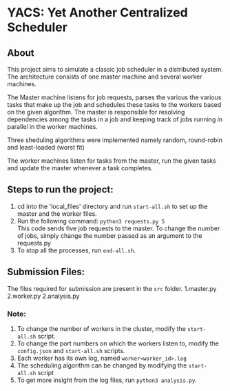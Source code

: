 # YACS: Yet Another Centralized Scheduler

## About
This project aims to simulate a classic job scheduler in a distributed system. The architecture consists of one master machine and several worker machines.


The Master machine listens for job requests, parses the various the various tasks that make up the job and schedules these tasks to the workers based on the given algorithm. The master is responsible for resolving dependencies among the tasks in a job and keeping track of jobs running in parallel in the worker machines.


Three sheduling algorithms were implemented namely random, round-robin and least-loaded (worst fit)


The worker machines listen for tasks from the master, run the given tasks and update the master whenever a task completes. 


## Steps to run the project:
1. cd into the 'local_files' directory and run `start-all.sh` to set up the master and the worker files.
2. Run the following command: `python3 requests.py 5`  
This code sends five job requests to the master. To change the number of jobs, simply change the number passed as an argument to the requests.py
3. To stop all the processes, run `end-all.sh`.

## Submission Files:
The files required for submission are present in the `src` folder.
1.master.py
2.worker.py
2.analysis.py

### Note: 
1) To change the number of workers in the cluster, modify the `start-all.sh` script.
2) To change the port numbers on which the workers listen to, modify the `config.json` and `start-all.sh` scripts.
3) Each worker has its own log, named `worker<worker_id>.log` 
4) The scheduling algorithm can be changed by modifying the `start-all.sh` script 
5) To get more insight from the log files, run `python3 analysis.py`. 

